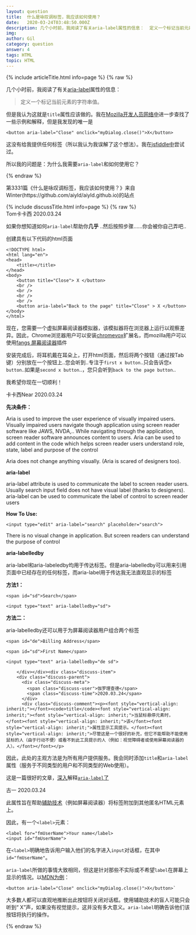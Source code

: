 ```yaml
---
layout: question
title:  什么是咏叹调标签，我应该如何使用？
date:   2020-03-24T03:48:50.000Z
description: 几个小时前，我阅读了有关aria-label属性的信息：  定义一个标记当前元素的字符串值。但是我认为这就是title属性应该做的。我在Moz...
img: 
author: Gil
category: question
answer: 4
tags: HTML
topic: HTML
---
```

<div class="article-root">
  <div class="article">
    {% include articleTitle.html info=page %}
    {% raw %}
    <div class="article-content"><p><font style="vertical-align: inherit;"><font style="vertical-align: inherit;">几个小时前，我阅读了有关</font></font><a href="https://www.w3.org/WAI/PF/aria-1.1/states_and_properties#aria-label" rel="noreferrer"><font style="vertical-align: inherit;"><font style="vertical-align: inherit;">aria-label</font></font></a><font style="vertical-align: inherit;"><font style="vertical-align: inherit;">属性的信息：</font></font></p>

<blockquote>
  <p><font style="vertical-align: inherit;"><font style="vertical-align: inherit;">定义一个标记当前元素的字符串值。</font></font></p>
</blockquote>

<p><font style="vertical-align: inherit;"><font style="vertical-align: inherit;">但是我认为这就是</font></font><code>title</code><font style="vertical-align: inherit;"><font style="vertical-align: inherit;">属性应该做的。</font><font style="vertical-align: inherit;">我在</font></font><a href="https://developer.mozilla.org/en-US/docs/Web/Accessibility/ARIA/ARIA_Techniques/Using_the_aria-label_attribute" rel="noreferrer"><font style="vertical-align: inherit;"><font style="vertical-align: inherit;">Mozilla开发人员网络中</font></font></a><font style="vertical-align: inherit;"><font style="vertical-align: inherit;">进一步查找了</font><font style="vertical-align: inherit;">一些示例和解释，但是我发现的唯一是</font></font></p>

<pre><code>&lt;button aria-label="Close" onclick="myDialog.close()"&gt;X&lt;/button&gt;
</code></pre>

<p><font style="vertical-align: inherit;"><font style="vertical-align: inherit;">这没有给我提供任何标签（所以我认为我误解了这个想法）。</font><font style="vertical-align: inherit;">我在</font></font><a href="http://jsfiddle.net/KhgPa/" rel="noreferrer"><font style="vertical-align: inherit;"><font style="vertical-align: inherit;">jsfiddle中</font></font></a><font style="vertical-align: inherit;"><font style="vertical-align: inherit;">尝试过</font><font style="vertical-align: inherit;">。</font></font></p>

<p><font style="vertical-align: inherit;"><font style="vertical-align: inherit;">所以我的问题是：为什么我需要</font></font><code>aria-label</code><font style="vertical-align: inherit;"><font style="vertical-align: inherit;">和如何使用它？</font></font></p></div>
    {% endraw %}
  </div>
  <p class="winter_mark">第3331篇《什么是咏叹调标签，我应该如何使用？》来自Winter(https://github.com/aiyld/aiyld.github.io)的站点</p>
  <div class="discuss-wrapper">
    {% include discussTitle.html info=page %}
    {% raw %}
    <div class="discuss-list">
    <div class="discuss-item">
        <div class="discuss-parent">
          <div class="discuss-meta">
            <span class="discuss-user">Tom卡卡西</span>
            <span class="discuss-time">2020.03.24</span>
          </div>
          <div class="discuss-comment"><p><font style="vertical-align: inherit;"><font style="vertical-align: inherit;">如果你想知道如何</font></font><code>aria-label</code><font style="vertical-align: inherit;"><font style="vertical-align: inherit;">帮助你</font></font><strong><font style="vertical-align: inherit;"><font style="vertical-align: inherit;">几乎</font></font></strong><font style="vertical-align: inherit;"><font style="vertical-align: inherit;"> ..然后按照步骤......你会被你自己弄吧..</font></font></p>

<p><font style="vertical-align: inherit;"><font style="vertical-align: inherit;">创建具有以下代码的html页面</font></font></p>

<pre><code>&lt;!DOCTYPE html&gt;<font></font>
&lt;html lang="en"&gt;<font></font>
&lt;head&gt;<font></font>
    &lt;title&gt;&lt;/title&gt;<font></font>
&lt;/head&gt;<font></font>
&lt;body&gt;<font></font>
    &lt;button title="Close"&gt; X &lt;/button&gt;<font></font>
    &lt;br /&gt;<font></font>
    &lt;br /&gt;<font></font>
    &lt;br /&gt;<font></font>
    &lt;br /&gt;<font></font>
    &lt;button aria-label="Back to the page" title="Close" &gt; X &lt;/button&gt;<font></font>
&lt;/body&gt;<font></font>
&lt;/html&gt;<font></font>
</code></pre>

<p><font style="vertical-align: inherit;"><font style="vertical-align: inherit;">现在，您需要一个虚拟屏幕阅读器模拟器，该模拟器将在浏览器上运行以观察差异。</font><font style="vertical-align: inherit;">因此，Chrome浏览器用户可以安装</font></font><a href="https://chrome.google.com/webstore/detail/chromevox/kgejglhpjiefppelpmljglcjbhoiplfn" rel="noreferrer"><font style="vertical-align: inherit;"><font style="vertical-align: inherit;">chromevox</font></font></a><font style="vertical-align: inherit;"><font style="vertical-align: inherit;">扩展名，而mozilla用户可以使用</font><a href="https://chrome.google.com/webstore/detail/chromevox/kgejglhpjiefppelpmljglcjbhoiplfn" rel="noreferrer"><font style="vertical-align: inherit;">fangs </font></a></font><a href="https://addons.mozilla.org/en-US/firefox/addon/fangs-screen-reader-emulator/" rel="noreferrer"><font style="vertical-align: inherit;"><font style="vertical-align: inherit;">屏幕阅读器</font></font></a><font style="vertical-align: inherit;"><font style="vertical-align: inherit;">插件</font></font></p>

<p><font style="vertical-align: inherit;"><font style="vertical-align: inherit;">安装完成后，将耳机戴在耳朵上，打开html页面，然后将两个按钮（通过按Tab键）分别放在一个按钮上..您会听到..专注于</font></font><code>first x button</code><font style="vertical-align: inherit;"><font style="vertical-align: inherit;">..只会告诉您</font></font><code>x button</code><font style="vertical-align: inherit;"><font style="vertical-align: inherit;">..如果是</font></font><code>second x button</code><font style="vertical-align: inherit;"><font style="vertical-align: inherit;">..，您只会听到</font></font><code>back to the page button</code><font style="vertical-align: inherit;"><font style="vertical-align: inherit;">..</font></font></p>

<p><font style="vertical-align: inherit;"><font style="vertical-align: inherit;">我希望你现在一切顺利！</font></font></p></div>
        </div></div><div class="discuss-item">
        <div class="discuss-parent">
          <div class="discuss-meta">
            <span class="discuss-user">卡卡西Near</span>
            <span class="discuss-time">2020.03.24</span>
          </div>
          <div class="discuss-comment"><p><strong><font style="vertical-align: inherit;"><font style="vertical-align: inherit;">先决条件：</font></font></strong> </p>

<p>Aria is used to improve the user experience of visually impaired users. Visually impaired users navigate though application using screen reader software like JAWS, NVDA,.. While navigating through the application, screen reader software announces content to users. Aria can be used to add content in the code which helps screen reader users understand role, state, label and purpose of the control</p>

<p>Aria does not change anything visually. (Aria is scared of designers too).</p>

<p><strong>aria-label</strong></p>

<p>aria-label attribute is used to communicate the label to screen reader users. Usually search input field does not have visual label (thanks to designers). aria-label can be used to communicate the label of control to screen reader users</p>

<p><strong>How To Use:</strong></p>

<pre><code>&lt;input type="edit" aria-label="search" placeholder="search"&gt;
</code></pre>

<p>There is no visual change in application. But screen readers can understand the purpose of control</p>

<p><strong>aria-labelledby</strong></p>

<p><font style="vertical-align: inherit;"><font style="vertical-align: inherit;">aria-label和aria-labeledby均用于传达标签。</font><font style="vertical-align: inherit;">但是aria-labelledby可以用来引用页面中已经存在的任何标签，而aria-label用于传达我无法直观显示的标签</font></font></p>

<p><strong><font style="vertical-align: inherit;"><font style="vertical-align: inherit;">方法1：</font></font></strong></p>

<pre><code>&lt;span id="sd"&gt;Search&lt;/span&gt;<font></font>
<font></font>
&lt;input type="text" aria-labelledby="sd"&gt;<font></font>
</code></pre>

<p><strong><font style="vertical-align: inherit;"><font style="vertical-align: inherit;">方法二：</font></font></strong></p>

<p><font style="vertical-align: inherit;"><font style="vertical-align: inherit;">aria-labelledby还可以用于为屏幕阅读器用户组合两个标签</font></font></p>

<pre><code>&lt;span id="de"&gt;Billing Address&lt;/span&gt;<font></font>
<font></font>
&lt;span id="sd"&gt;First Name&lt;/span&gt;<font></font>
<font></font>
&lt;input type="text" aria-labelledby="de sd"&gt;<font></font>
</code></pre></div>
        </div></div><div class="discuss-item">
        <div class="discuss-parent">
          <div class="discuss-meta">
            <span class="discuss-user">伽罗理查德</span>
            <span class="discuss-time">2020.03.24</span>
          </div>
          <div class="discuss-comment"><p><font style="vertical-align: inherit;"></font><code>title</code><font style="vertical-align: inherit;"><font style="vertical-align: inherit;">当鼠标悬停元素时，</font><font style="vertical-align: inherit;">该</font><font style="vertical-align: inherit;">属性显示工具提示。</font><font style="vertical-align: inherit;">尽管这是一个很好的补充，但它不能帮助不能使用鼠标的人（由于行动不便）或看不到此工具提示的人（例如：视觉障碍者或使用屏幕阅读器的人）。</font></font></p>

<p><font style="vertical-align: inherit;"><font style="vertical-align: inherit;">因此，此处的主观方法是为所有用户提供服务。</font><font style="vertical-align: inherit;">我会同时添加</font></font><code>title</code><font style="vertical-align: inherit;"><font style="vertical-align: inherit;">和</font></font><code>aria-label</code><font style="vertical-align: inherit;"><font style="vertical-align: inherit;">属性（服务于不同类型的用户和不同类型的Web使用）。</font></font></p>

<p><font style="vertical-align: inherit;"><font style="vertical-align: inherit;">这是一篇很好的文章，</font><a href="https://www.aditus.io/aria/aria-label/" rel="nofollow noreferrer"><font style="vertical-align: inherit;">深入</font></a><font style="vertical-align: inherit;">解释</font></font><a href="https://www.aditus.io/aria/aria-label/" rel="nofollow noreferrer"><code>aria-label</code><font style="vertical-align: inherit;"><font style="vertical-align: inherit;">了</font></font></a></p></div>
        </div></div><div class="discuss-item">
        <div class="discuss-parent">
          <div class="discuss-meta">
            <span class="discuss-user">古一</span>
            <span class="discuss-time">2020.03.24</span>
          </div>
          <div class="discuss-comment"><p><font style="vertical-align: inherit;"><font style="vertical-align: inherit;">此属性旨在帮助</font></font><a href="http://en.wikipedia.org/wiki/Assistive_technology" rel="noreferrer"><font style="vertical-align: inherit;"><font style="vertical-align: inherit;">辅助技术</font></font></a><font style="vertical-align: inherit;"><font style="vertical-align: inherit;">（例如屏幕阅读器）将标签附加到其他匿名HTML元素上。</font></font></p>

<p><font style="vertical-align: inherit;"><font style="vertical-align: inherit;">因此，有一个</font></font><code>&lt;label&gt;</code><font style="vertical-align: inherit;"><font style="vertical-align: inherit;">元素：</font></font></p>

<pre><code>&lt;label for="fmUserName"&gt;Your name&lt;/label&gt;<font></font>
&lt;input id="fmUserName"&gt;<font></font>
</code></pre>

<p><font style="vertical-align: inherit;"><font style="vertical-align: inherit;">在</font></font><code>&lt;label&gt;</code><font style="vertical-align: inherit;"><font style="vertical-align: inherit;">明确地告诉用户输入他们的名字进入</font></font><code>input</code><font style="vertical-align: inherit;"><font style="vertical-align: inherit;">对话框，在其中</font></font><code>id="fmUserName"</code><font style="vertical-align: inherit;"><font style="vertical-align: inherit;">。</font></font></p>

<p><code>aria-label</code><font style="vertical-align: inherit;"><font style="vertical-align: inherit;">所做的事情大致相同，但这是针对那些不实际或不希望</font></font><code>label</code><font style="vertical-align: inherit;"><font style="vertical-align: inherit;">在屏幕上显示的情况。</font><font style="vertical-align: inherit;">以</font></font><a href="https://developer.mozilla.org/en-US/docs/Web/Accessibility/ARIA/ARIA_Techniques/Using_the_aria-label_attribute" rel="noreferrer"><font style="vertical-align: inherit;"><font style="vertical-align: inherit;">MDN为例</font></font></a><font style="vertical-align: inherit;"><font style="vertical-align: inherit;">：</font></font></p>

<pre><code>&lt;button aria-label="Close" onclick="myDialog.close()"&gt;X&lt;/button&gt;`
</code></pre>

<p><font style="vertical-align: inherit;"><font style="vertical-align: inherit;">大多数人都可以直观地推断出此按钮将关闭对话框。</font><font style="vertical-align: inherit;">使用辅助技术的盲人可能只会听到“ X”声，如果没有视觉提示，这并没有多大意义。</font></font><code>aria-label</code><font style="vertical-align: inherit;"><font style="vertical-align: inherit;">明确告诉他们该按钮将执行的操作。</font></font></p></div>
        </div></div>
    </div>
    {% endraw %}
  </div>
<div>
